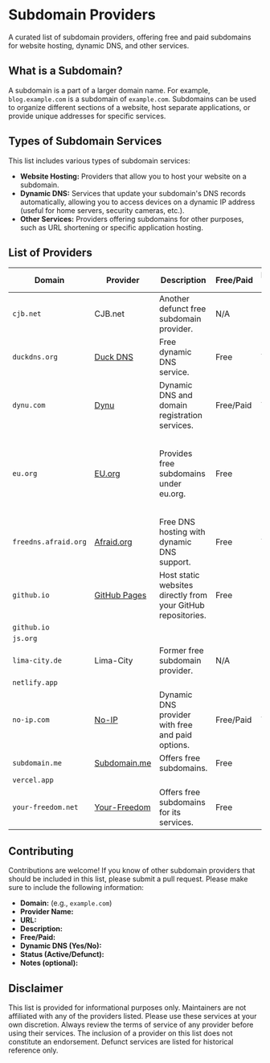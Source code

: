 # Subdomain Providers

A curated list of subdomain providers, offering free and paid subdomains for website hosting, dynamic DNS, and other services.

## What is a Subdomain?

A subdomain is a part of a larger domain name. For example, `blog.example.com` is a subdomain of `example.com`.  Subdomains can be used to organize different sections of a website, host separate applications, or provide unique addresses for specific services.

## Types of Subdomain Services

This list includes various types of subdomain services:

* **Website Hosting:** Providers that allow you to host your website on a subdomain.
* **Dynamic DNS:** Services that update your subdomain's DNS records automatically, allowing you to access devices on a dynamic IP address (useful for home servers, security cameras, etc.).
* **Other Services:**  Providers offering subdomains for other purposes, such as URL shortening or specific application hosting.

## List of Providers

| Domain | Provider | Description | Free/Paid | Dynamic DNS | Status | Notes |
|---|---|---|---|---|---|---|
| `cjb.net` | CJB.net | Another defunct free subdomain provider. | N/A | N/A | Defunct | Included for historical reference. |
| `duckdns.org` | [Duck DNS](https://www.duckdns.org/) | Free dynamic DNS service. | Free | Yes | Active | Simple and easy to use. |
| `dynu.com` | [Dynu](https://www.dynu.com/) | Dynamic DNS and domain registration services. | Free/Paid | Yes | Active | Offers a variety of features. |
| `eu.org` | [EU.org](https://nic.eu.org/) | Provides free subdomains under eu.org. | Free | No | Active | For non-commercial use by individuals and organisations in the European Union |
| `freedns.afraid.org` | [Afraid.org](https://freedns.afraid.org/) | Free DNS hosting with dynamic DNS support. | Free | Yes | Active | Large community and many features. |
| `github.io` | [GitHub Pages](https://pages.github.com/) | Host static websites directly from your GitHub repositories. | Free | No | Active | Great for personal projects and documentation. |
| `github.io` | | | | | | |
| `js.org` | | | | | | |
| `lima-city.de` | Lima-City | Former free subdomain provider. | N/A | N/A | Defunct | Included for historical reference. |
| `netlify.app` | | | | | | |
| `no-ip.com` | [No-IP](https://www.noip.com/) | Dynamic DNS provider with free and paid options. | Free/Paid | Yes | Active | Popular and reliable service. |
| `subdomain.me` | [Subdomain.me](https://subdomain.me/) | Offers free subdomains. | Free | No | Active | Easy to use and setup |
| `vercel.app` | | | | | | |
| `your-freedom.net` | [Your-Freedom](https://www.your-freedom.net/) | Offers free subdomains for its services. | Free | No | Active | Primarily focused on VPN and proxy services. |

## Contributing

Contributions are welcome! If you know of other subdomain providers that should be included in this list, please submit a pull request.  Please make sure to include the following information:

* **Domain:** (e.g., `example.com`)
* **Provider Name:**
* **URL:**
* **Description:**
* **Free/Paid:**
* **Dynamic DNS (Yes/No):**
* **Status (Active/Defunct):**
* **Notes (optional):**

## Disclaimer

This list is provided for informational purposes only.  Maintainers are not affiliated with any of the providers listed.  Please use these services at your own discretion.  Always review the terms of service of any provider before using their services.  The inclusion of a provider on this list does not constitute an endorsement.  Defunct services are listed for historical reference only.
